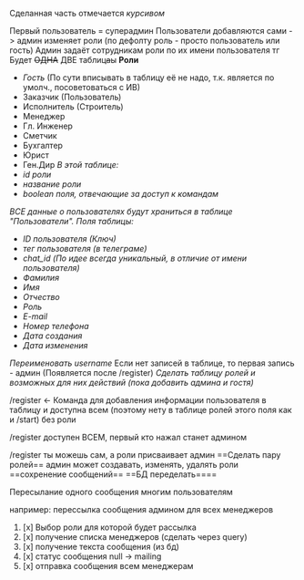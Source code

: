 Сделанная часть отмечается *курсивом*

Первый пользователь = суперадмин
Пользователи добавляются сами -> админ изменяет роли (по дефолту роль - просто пользователь или гость)
Админ задаёт сотрудникам роли по их имени пользователя тг
Будет ~~ОДНА~~ ДВЕ таблиц~~а~~ы
**Роли**
- *Гость* (По сути вписывать в таблицу её не надо, т.к. является по умолч., посоветоваться с ИВ)
- Заказчик (Пользователь)
- Исполнитель (Строитель)
- Менеджер
- Гл. Инженер
- Сметчик
- Бухгалтер
- Юрист
- Ген.Дир
*В этой таблице:*
- *id роли*
- *название роли*
- *boolean поля, отвечающие за доступ к командам*

*ВСЕ данные о пользователях будут храниться в таблице "Пользователи".*
*Поля таблицы:*
- *ID пользователя (Ключ)*
- *тег пользователя (в телеграме)*
- *chat_id (По идее всегда уникальный, в отличие от имени пользователя)*
- *Фамилия*
- *Имя*
- *Отчество*
- *Роль*
- *E-mail*
- *Номер телефона*
- *Дата создания*
- *Дата изменения*


*Переименовать username*
Если нет записей в таблице, то первая запись - админ (Появляется после /register)
*Сделать таблицу ролей и возможных для них действий (пока добавить админа и гостя)*

/register <- Команда для добавления информации пользователя в таблицу и доступна всем (поэтому нету в таблице ролей этого поля как и /start) без роли

/register доступен ВСЕМ, первый кто нажал станет админом

/register  ты можешь сам, а роли присваивает админ
==Сделать пару ролей==
админ может создавать, изменять, удалять роли
==сохренение сообщений==
 ==БД переделать====

Пересылание одного сообщения многим пользователям

например: перессылка сообщения админом для всех менеджеров
1. [x] Выбор роли для которой будет рассылка  
2. [x] получение списка менеджеров (сделать через query)
3. [x] получение текста сообщения (из бд)
4. [x]  статус сообщения null -> mailing
5. [x] отправка сообщения всем менеджерам


